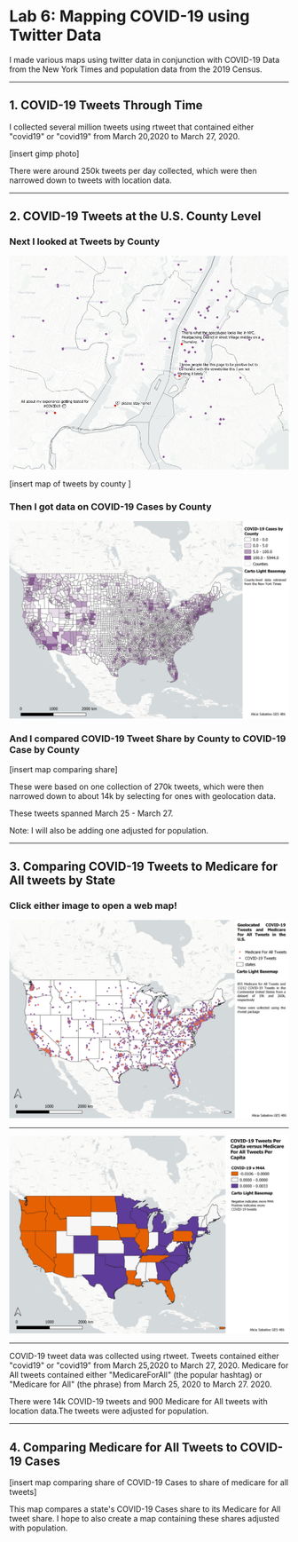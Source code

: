 # Lab 6: Mapping COVID-19 using Twitter Data

I made various maps using twitter data in conjunction with COVID-19 Data from the New York Times and population data from the 2019 Census.

---

## 1. COVID-19 Tweets Through Time

I collected several million tweets using rtweet that contained either "covid19" or "covid19" from March 20,2020 to March 27, 2020.

[insert gimp photo]

There were around 250k tweets per day collected, which were then narrowed down to tweets with location data. 

---

## 2. COVID-19 Tweets at the U.S. County Level

### Next I looked at Tweets by County

<img src="picsforweb/TWEETNYC.png"/>

[insert map of tweets by county ]

### Then I got data on COVID-19 Cases by County 

<img src="picsforweb/countycovidcases.png"/>

### And I compared COVID-19 Tweet Share by County to COVID-19 Case by County

[insert map comparing share]

These were based on one collection of 270k tweets, which were then narrowed down to about 14k by selecting for ones with geolocation data. 

These tweets spanned March 25 - March 27.

Note: I will also be adding one adjusted for population.

---

## 3. Comparing COVID-19 Tweets to Medicare for All tweets by State
### Click either image to open a web map!
[<img src="picsforweb/m4a_covid_pts.jpeg"/>](/projects/lab6/group3_1/index.html)

---

[<img src="m4a_covid_state.jpeg"/>](/projects/lab6/group3_3/index.html)

---

COVID-19 tweet data was collected using rtweet. Tweets contained either "covid19" or "covid19" from March 25,2020 to March 27, 2020.
Medicare for All tweets contained either "MedicareForAll" (the popular hashtag) or "Medicare for All" (the phrase) from March 25, 2020 to March 27. 2020.

There were 14k COVID-19 tweets and 900 Medicare for All tweets with location data.The tweets were adjusted for population.

---

## 4. Comparing Medicare for All Tweets to COVID-19 Cases

[insert map comparing share of COVID-19 Cases to share of medicare for all tweets]

This map compares a state's COVID-19 Cases share to its Medicare for All tweet share.
I hope to also create a map containing these shares adjusted with population.

